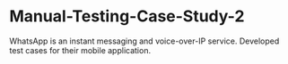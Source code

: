 # Manual-Testing-Case-Study-2
WhatsApp is an instant messaging and voice-over-IP service. Developed test cases for their mobile application.
